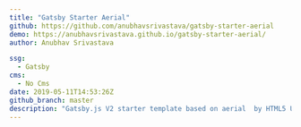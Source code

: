 ```yaml
---
title: "Gatsby Starter Aerial"
github: https://github.com/anubhavsrivastava/gatsby-starter-aerial
demo: https://anubhavsrivastava.github.io/gatsby-starter-aerial/
author: Anubhav Srivastava

ssg:
  - Gatsby
cms:
  - No Cms
date: 2019-05-11T14:53:26Z
github_branch: master
description: "Gatsby.js V2 starter template based on aerial  by HTML5 UP"
---
```

